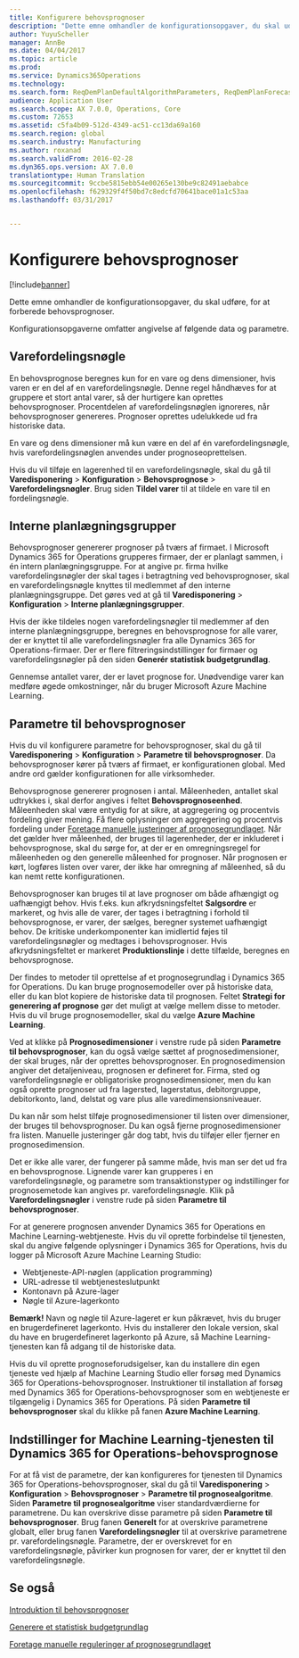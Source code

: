 ```yaml
---
title: Konfigurere behovsprognoser
description: "Dette emne omhandler de konfigurationsopgaver, du skal udføre, for at forberede behovsprognoser."
author: YuyuScheller
manager: AnnBe
ms.date: 04/04/2017
ms.topic: article
ms.prod: 
ms.service: Dynamics365Operations
ms.technology: 
ms.search.form: ReqDemPlanDefaultAlgorithmParameters, ReqDemPlanForecastParameters
audience: Application User
ms.search.scope: AX 7.0.0, Operations, Core
ms.custom: 72653
ms.assetid: c5fa4b09-512d-4349-ac51-cc13da69a160
ms.search.region: global
ms.search.industry: Manufacturing
ms.author: roxanad
ms.search.validFrom: 2016-02-28
ms.dyn365.ops.version: AX 7.0.0
translationtype: Human Translation
ms.sourcegitcommit: 9ccbe5815ebb54e00265e130be9c82491aebabce
ms.openlocfilehash: f629329f4f50bd7c8edcfd70641bace01a1c53aa
ms.lasthandoff: 03/31/2017


---
```


# <a name="demand-forecasting-setup"></a>Konfigurere behovsprognoser

[!include[banner](../includes/banner.md)]


Dette emne omhandler de konfigurationsopgaver, du skal udføre, for at forberede behovsprognoser.  

Konfigurationsopgaverne omfatter angivelse af følgende data og parametre.

## <a name="item-allocation-key"></a>Varefordelingsnøgle
En behovsprognose beregnes kun for en vare og dens dimensioner, hvis varen er en del af en varefordelingsnøgle. Denne regel håndhæves for at gruppere et stort antal varer, så der hurtigere kan oprettes behovsprognoser. Procentdelen af varefordelingsnøglen ignoreres, når behovsprognoser genereres. Prognoser oprettes udelukkede ud fra historiske data. 

En vare og dens dimensioner må kun være en del af én varefordelingsnøgle, hvis varefordelingsnøglen anvendes under prognoseoprettelsen. 

Hvis du vil tilføje en lagerenhed til en varefordelingsnøgle, skal du gå til **Varedisponering** &gt; **Konfiguration** &gt; **Behovsprognose** &gt; **Varefordelingsnøgler**. Brug siden **Tildel varer** til at tildele en vare til en fordelingsnøgle.

## <a name="intercompany-planning-groups"></a>Interne planlægningsgrupper
Behovsprognoser genererer prognoser på tværs af firmaet. I Microsoft Dynamics 365 for Operations grupperes firmaer, der er planlagt sammen, i én intern planlægningsgruppe. For at angive pr. firma hvilke varefordelingsnøgler der skal tages i betragtning ved behovsprognoser, skal en varefordelingsnøgle knyttes til medlemmet af den interne planlægningsgruppe. Det gøres ved at gå til **Varedisponering** &gt; **Konfiguration** &gt; **Interne planlægningsgrupper**. 

Hvis der ikke tildeles nogen varefordelingsnøgler til medlemmer af den interne planlægningsgruppe, beregnes en behovsprognose for alle varer, der er knyttet til alle varefordelingsnøgler fra alle Dynamics 365 for Operations-firmaer. Der er flere filtreringsindstillinger for firmaer og varefordelingsnøgler på den siden **Generér statistisk budgetgrundlag**. 

Gennemse antallet varer, der er lavet prognose for. Unødvendige varer kan medføre øgede omkostninger, når du bruger Microsoft Azure Machine Learning.

## <a name="demand-forecasting-parameters"></a>Parametre til behovsprognoser
Hvis du vil konfigurere parametre for behovsprognoser, skal du gå til **Varedisponering** &gt; **Konfiguration** &gt; **Parametre til behovsprognoser**. Da behovsprognoser kører på tværs af firmaet, er konfigurationen global. Med andre ord gælder konfigurationen for alle virksomheder. 

Behovsprognose genererer prognosen i antal. Måleenheden, antallet skal udtrykkes i, skal derfor angives i feltet **Behovsprognoseenhed**. Måleenheden skal være entydig for at sikre, at aggregering og procentvis fordeling giver mening. Få flere oplysninger om aggregering og procentvis fordeling under [Foretage manuelle justeringer af prognosegrundlaget](manual-adjustments-baseline-forecast.md). Når det gælder hver måleenhed, der bruges til lagerenheder, der er inkluderet i behovsprognose, skal du sørge for, at der er en omregningsregel for måleenheden og den generelle måleenhed for prognoser. Når prognosen er kørt, logføres listen over varer, der ikke har omregning af måleenhed, så du kan nemt rette konfigurationen. 

Behovsprognoser kan bruges til at lave prognoser om både afhængigt og uafhængigt behov. Hvis f.eks. kun afkrydsningsfeltet **Salgsordre** er markeret, og hvis alle de varer, der tages i betragtning i forhold til behovsprognose, er varer, der sælges, beregner systemet uafhængigt behov. De kritiske underkomponenter kan imidlertid føjes til varefordelingsnøgler og medtages i behovsprognoser. Hvis afkrydsningsfeltet er markeret **Produktionslinje** i dette tilfælde, beregnes en behovsprognose. 

Der findes to metoder til oprettelse af et prognosegrundlag i Dynamics 365 for Operations. Du kan bruge prognosemodeller over på historiske data, eller du kan blot kopiere de historiske data til prognosen. Feltet **Strategi for generering af prognose** gør det muligt at vælge mellem disse to metoder. Hvis du vil bruge prognosemodeller, skal du vælge **Azure Machine Learning**. 

Ved at klikke på **Prognosedimensioner** i venstre rude på siden **Parametre til behovsprognoser**, kan du også vælge sættet af prognosedimensioner, der skal bruges, når der oprettes behovsprognoser. En prognosedimension angiver det detaljeniveau, prognosen er defineret for. Firma, sted og varefordelingsnøgle er obligatoriske prognosedimensioner, men du kan også oprette prognoser ud fra lagersted, lagerstatus, debitorgruppe, debitorkonto, land, delstat og vare plus alle varedimensionsniveauer. 

Du kan når som helst tilføje prognosedimensioner til listen over dimensioner, der bruges til behovsprognoser. Du kan også fjerne prognosedimensioner fra listen. Manuelle justeringer går dog tabt, hvis du tilføjer eller fjerner en prognosedimension. 

Det er ikke alle varer, der fungerer på samme måde, hvis man ser det ud fra en behovsprognose. Lignende varer kan grupperes i en varefordelingsnøgle, og parametre som transaktionstyper og indstillinger for prognosemetode kan angives pr. varefordelingsnøgle. Klik på **Varefordelingsnøgler** i venstre rude på siden **Parametre til behovsprognoser**. 

For at generere prognosen anvender Dynamics 365 for Operations en Machine Learning-webtjeneste. Hvis du vil oprette forbindelse til tjenesten, skal du angive følgende oplysninger i Dynamics 365 for Operations, hvis du logger på Microsoft Azure Machine Learning Studio:

-   Webtjeneste-API-nøglen (application programming)
-   URL-adresse til webtjenesteslutpunkt
-   Kontonavn på Azure-lager
-   Nøgle til Azure-lagerkonto

**Bemærk!** Navn og nøgle til Azure-lageret er kun påkrævet, hvis du bruger en brugerdefineret lagerkonto. Hvis du installerer den lokale version, skal du have en brugerdefineret lagerkonto på Azure, så Machine Learning-tjenesten kan få adgang til de historiske data. 

Hvis du vil oprette prognoseforudsigelser, kan du installere din egen tjeneste ved hjælp af Machine Learning Studio eller forsøg med Dynamics 365 for Operations-behovsprognoser. Instruktioner til installation af forsøg med Dynamics 365 for Operations-behovsprognoser som en webtjeneste er tilgængelig i Dynamics 365 for Operations. På siden **Parametre til behovsprognoser** skal du klikke på fanen **Azure Machine Learning**.

## <a name="settings-for-the-dynamics-365-for-operations-demand-forecasting-machine-learning-service"></a>Indstillinger for Machine Learning-tjenesten til Dynamics 365 for Operations-behovsprognose
For at få vist de parametre, der kan konfigureres for tjenesten til Dynamics 365 for Operations-behovsprognoser, skal du gå til **Varedisponering** &gt; **Konfiguration** &gt; **Behovsprognoser** &gt; **Parametre til prognosealgoritme**. Siden **Parametre til prognosealgoritme** viser standardværdierne for parametrene. Du kan overskrive disse parametre på siden **Parametre til behovsprognoser**. Brug fanen **Generelt** for at overskrive parametrene globalt, eller brug fanen **Varefordelingsnøgler** til at overskrive parametrene pr. varefordelingsnøgle. Parametre, der er overskrevet for en varefordelingsnøgle, påvirker kun prognosen for varer, der er knyttet til den varefordelingsnøgle.

<a name="see-also"></a>Se også
--------

[Introduktion til behovsprognoser](introduction-demand-forecasting.md)

[Generere et statistisk budgetgrundlag](generate-statistical-baseline-forecast.md)

[Foretage manuelle reguleringer af prognosegrundlaget](manual-adjustments-baseline-forecast.md)




